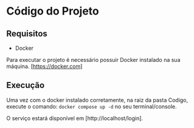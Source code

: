 # Código do Projeto

## Requisitos

- Docker

Para executar o projeto é necessário possuir Docker instalado na sua máquina. [https://docker.com]

## Execução

Uma vez com o docker instalado corretamente, na raiz da pasta Codigo, execute o comando:
`docker compose up -d` no seu terminal/console.

O serviço estará disponível em [http://localhost/login].
